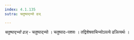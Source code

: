 ```yaml
---
index: 4.1.135
sutra: चतुष्पाद्भ्यो ढञ्

---
```

_चतुष्पाद्भ्यो ढञ्_ - चतुष्पाद्भ्यो । चतुष्पादः-पशवः । तद्विशेषवाचिभ्योऽपत्ये ढञित्यर्थः । 